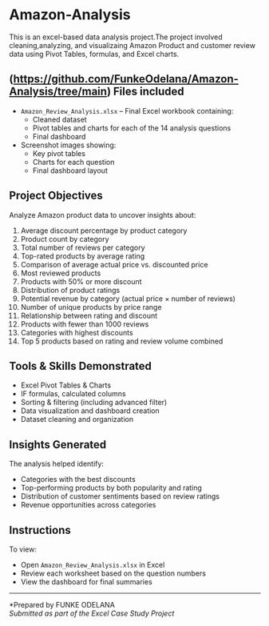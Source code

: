 # Amazon-Analysis
This is an excel-based data analysis project.The project involved cleaning,analyzing, and visualizaing Amazon Product and customer review data using Pivot Tables, formulas, and Excel charts.
## (https://github.com/FunkeOdelana/Amazon-Analysis/tree/main) Files included


- `Amazon_Review_Analysis.xlsx` – Final Excel workbook containing:
  - Cleaned dataset
  - Pivot tables and charts for each of the 14 analysis questions
  - Final dashboard
- Screenshot images showing:
  - Key pivot tables
  - Charts for each question
  - Final dashboard layout

##  Project Objectives

Analyze Amazon product data to uncover insights about:

1. Average discount percentage by product category
2. Product count by category
3. Total number of reviews per category
4. Top-rated products by average rating
5. Comparison of average actual price vs. discounted price
6. Most reviewed products
7. Products with 50% or more discount
8. Distribution of product ratings
9. Potential revenue by category (actual price × number of reviews)
10. Number of unique products by price range
11. Relationship between rating and discount
12. Products with fewer than 1000 reviews
13. Categories with highest discounts
14. Top 5 products based on rating and review volume combined

## Tools & Skills Demonstrated

- Excel Pivot Tables & Charts
- IF formulas, calculated columns
- Sorting & filtering (including advanced filter)
- Data visualization and dashboard creation
- Dataset cleaning and organization

## Insights Generated

The analysis helped identify:
- Categories with the best discounts
- Top-performing products by both popularity and rating
- Distribution of customer sentiments based on review ratings
- Revenue opportunities across categories

##  Instructions

To view:
- Open `Amazon_Review_Analysis.xlsx` in Excel
- Review each worksheet based on the question numbers
- View the dashboard for final summaries

---

*Prepared by FUNKE ODELANA  
 *Submitted as part of the Excel Case Study Project*
